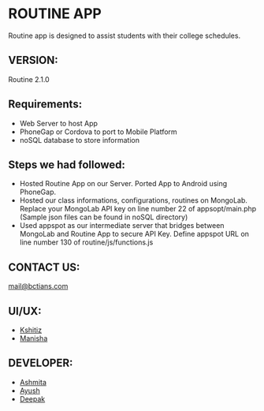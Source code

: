 ROUTINE APP
===========

Routine app is designed to assist students with their college schedules.


VERSION:
--------
Routine 2.1.0


Requirements:
-------------
* Web Server to host App
* PhoneGap or Cordova to port to Mobile Platform
* noSQL database to store information

Steps we had followed:
----------------------
* Hosted Routine App on our Server. Ported App to Android using PhoneGap.
* Hosted our class informations, configurations, routines on MongoLab. Replace your MongoLab API key on line number 22 of appsopt/main.php (Sample json files can be found in noSQL directory)
* Used appspot as our intermediate server that bridges between MongoLab and Routine App to secure API Key. Define appspot URL on line number 130 of routine/js/functions.js

CONTACT US:
-----------
[mail@bctians.com](mail@bctians.com)

UI/UX:
------
* [Kshitiz](http://about.me/kshitiztiwari)
* [Manisha](http://about.me/manisapanta)

DEVELOPER:
----------
* [Ashmita](http://about.me/mishraashmita)
* [Ayush](http://about.me/ayushmaharjan)
* [Deepak](http://about.me/deepsadhi)

